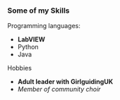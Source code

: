 ### Some of my Skills

Programming languages:
* **LabVIEW**
* Python
* Java

Hobbies
* **Adult leader with GirlguidingUK**
* _Member of community choir_
